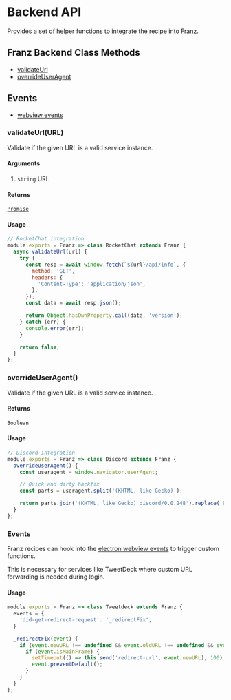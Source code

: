 # Backend API

Provides a set of helper functions to integrate the recipe into [Franz](http://meetfranz.com).

## Franz Backend Class Methods
* [validateUrl](#user-content-validateurl)
* [overrideUserAgent](#user-content-overrideuseragent)

## Events
* [webview events](#user-content-events)

### validateUrl(URL)
Validate if the given URL is a valid service instance.  

#### Arguments
1. `string` URL

#### Returns
[`Promise`](https://developer.mozilla.org/en/docs/Web/JavaScript/Reference/Global_Objects/Promise)

#### Usage

```js
// RocketChat integration
module.exports = Franz => class RocketChat extends Franz {
  async validateUrl(url) {
    try {
      const resp = await window.fetch(`${url}/api/info`, {
        method: 'GET',
        headers: {
          'Content-Type': 'application/json',
        },
      });
      const data = await resp.json();

      return Object.hasOwnProperty.call(data, 'version');
    } catch (err) {
      console.error(err);
    }

    return false;
  }
};
```

### overrideUserAgent()
Validate if the given URL is a valid service instance.  

#### Returns
`Boolean`

#### Usage

```js
// Discord integration
module.exports = Franz => class Discord extends Franz {
  overrideUserAgent() {
    const useragent = window.navigator.userAgent;

    // Quick and dirty hackfix
    const parts = useragent.split('(KHTML, like Gecko)');

    return parts.join('(KHTML, like Gecko) discord/0.0.248').replace('Electron', 'Discord').replace('Franz', 'Discord');
  }
};

```

### Events
Franz recipes can hook into the [electron webview events](https://electron.atom.io/docs/api/webview-tag/#dom-events) to trigger custom functions.

This is necessary for services like TweetDeck where custom URL forwarding is needed during login.

#### Usage
```js
module.exports = Franz => class Tweetdeck extends Franz {
  events = {
    'did-get-redirect-request': '_redirectFix',
  }

  _redirectFix(event) {
    if (event.newURL !== undefined && event.oldURL !== undefined && event.isMainFrame) {
      if (event.isMainFrame) {
        setTimeout(() => this.send('redirect-url', event.newURL), 100);
        event.preventDefault();
      }
    }
  }
};
```
